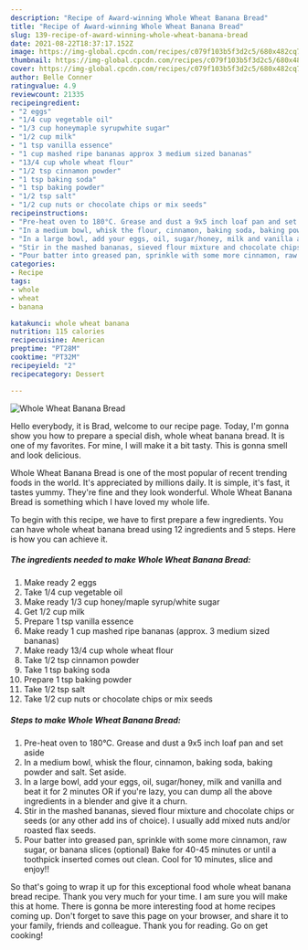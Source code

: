 ```yaml
---
description: "Recipe of Award-winning Whole Wheat Banana Bread"
title: "Recipe of Award-winning Whole Wheat Banana Bread"
slug: 139-recipe-of-award-winning-whole-wheat-banana-bread
date: 2021-08-22T18:37:17.152Z
image: https://img-global.cpcdn.com/recipes/c079f103b5f3d2c5/680x482cq70/whole-wheat-banana-bread-recipe-main-photo.jpg
thumbnail: https://img-global.cpcdn.com/recipes/c079f103b5f3d2c5/680x482cq70/whole-wheat-banana-bread-recipe-main-photo.jpg
cover: https://img-global.cpcdn.com/recipes/c079f103b5f3d2c5/680x482cq70/whole-wheat-banana-bread-recipe-main-photo.jpg
author: Belle Conner
ratingvalue: 4.9
reviewcount: 21335
recipeingredient:
- "2 eggs"
- "1/4 cup vegetable oil"
- "1/3 cup honeymaple syrupwhite sugar"
- "1/2 cup milk"
- "1 tsp vanilla essence"
- "1 cup mashed ripe bananas approx 3 medium sized bananas"
- "13/4 cup whole wheat flour"
- "1/2 tsp cinnamon powder"
- "1 tsp baking soda"
- "1 tsp baking powder"
- "1/2 tsp salt"
- "1/2 cup nuts or chocolate chips or mix seeds"
recipeinstructions:
- "Pre-heat oven to 180°C. Grease and dust a 9x5 inch loaf pan and set aside"
- "In a medium bowl, whisk the flour, cinnamon, baking soda, baking powder and salt. Set aside."
- "In a large bowl, add your eggs, oil, sugar/honey, milk and vanilla and beat it for 2 minutes OR if you&#39;re lazy, you can dump all the above ingredients in a blender and give it a churn."
- "Stir in the mashed bananas, sieved flour mixture and chocolate chips or seeds (or any other add ins of choice). I usually add mixed nuts and/or roasted flax seeds."
- "Pour batter into greased pan, sprinkle with some more cinnamon, raw sugar, or banana slices (optional) Bake for 40-45 minutes or until a toothpick inserted comes out clean. Cool for 10 minutes, slice and enjoy!!"
categories:
- Recipe
tags:
- whole
- wheat
- banana

katakunci: whole wheat banana 
nutrition: 115 calories
recipecuisine: American
preptime: "PT28M"
cooktime: "PT32M"
recipeyield: "2"
recipecategory: Dessert

---
```



![Whole Wheat Banana Bread](https://img-global.cpcdn.com/recipes/c079f103b5f3d2c5/680x482cq70/whole-wheat-banana-bread-recipe-main-photo.jpg)

Hello everybody, it is Brad, welcome to our recipe page. Today, I'm gonna show you how to prepare a special dish, whole wheat banana bread. It is one of my favorites. For mine, I will make it a bit tasty. This is gonna smell and look delicious.

Whole Wheat Banana Bread is one of the most popular of recent trending foods in the world. It's appreciated by millions daily. It is simple, it's fast, it tastes yummy. They're fine and they look wonderful. Whole Wheat Banana Bread is something which I have loved my whole life.




To begin with this recipe, we have to first prepare a few ingredients. You can have whole wheat banana bread using 12 ingredients and 5 steps. Here is how you can achieve it.

<!--inarticleads1-->

##### The ingredients needed to make Whole Wheat Banana Bread:

1. Make ready 2 eggs
1. Take 1/4 cup vegetable oil
1. Make ready 1/3 cup honey/maple syrup/white sugar
1. Get 1/2 cup milk
1. Prepare 1 tsp vanilla essence
1. Make ready 1 cup mashed ripe bananas (approx. 3 medium sized bananas)
1. Make ready 13/4 cup whole wheat flour
1. Take 1/2 tsp cinnamon powder
1. Take 1 tsp baking soda
1. Prepare 1 tsp baking powder
1. Take 1/2 tsp salt
1. Take 1/2 cup nuts or chocolate chips or mix seeds




<!--inarticleads2-->

##### Steps to make Whole Wheat Banana Bread:

1. Pre-heat oven to 180°C. Grease and dust a 9x5 inch loaf pan and set aside
1. In a medium bowl, whisk the flour, cinnamon, baking soda, baking powder and salt. Set aside.
1. In a large bowl, add your eggs, oil, sugar/honey, milk and vanilla and beat it for 2 minutes OR if you&#39;re lazy, you can dump all the above ingredients in a blender and give it a churn.
1. Stir in the mashed bananas, sieved flour mixture and chocolate chips or seeds (or any other add ins of choice). I usually add mixed nuts and/or roasted flax seeds.
1. Pour batter into greased pan, sprinkle with some more cinnamon, raw sugar, or banana slices (optional) Bake for 40-45 minutes or until a toothpick inserted comes out clean. Cool for 10 minutes, slice and enjoy!!




So that's going to wrap it up for this exceptional food whole wheat banana bread recipe. Thank you very much for your time. I am sure you will make this at home. There is gonna be more interesting food at home recipes coming up. Don't forget to save this page on your browser, and share it to your family, friends and colleague. Thank you for reading. Go on get cooking!

